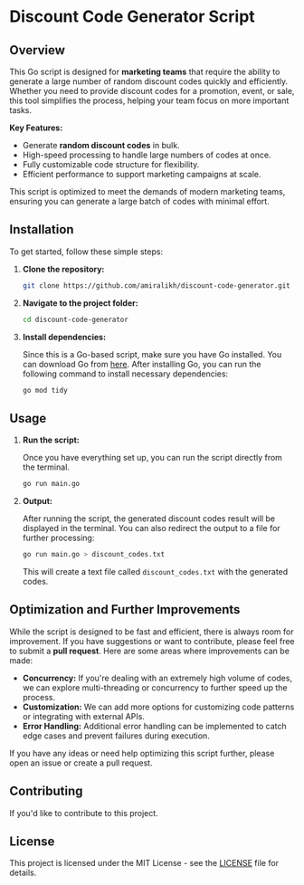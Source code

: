 
# Discount Code Generator Script

## Overview

This Go script is designed for **marketing teams** that require the ability to generate a large number of random discount codes quickly and efficiently. Whether you need to provide discount codes for a promotion, event, or sale, this tool simplifies the process, helping your team focus on more important tasks.

**Key Features:**
- Generate **random discount codes** in bulk.
- High-speed processing to handle large numbers of codes at once.
- Fully customizable code structure for flexibility.
- Efficient performance to support marketing campaigns at scale.

This script is optimized to meet the demands of modern marketing teams, ensuring you can generate a large batch of codes with minimal effort.

## Installation

To get started, follow these simple steps:

1. **Clone the repository:**

   ```bash
   git clone https://github.com/amiralikh/discount-code-generator.git
   ```

2. **Navigate to the project folder:**

   ```bash
   cd discount-code-generator
   ```

3. **Install dependencies:**

   Since this is a Go-based script, make sure you have Go installed. You can download Go from [here](https://go.dev/doc/install). After installing Go, you can run the following command to install necessary dependencies:

   ```bash
   go mod tidy
   ```

## Usage

1. **Run the script:**

   Once you have everything set up, you can run the script directly from the terminal.

   ```bash
   go run main.go
   ```

2. **Output:**

   After running the script, the generated discount codes result will be displayed in the terminal. You can also redirect the output to a file for further processing:

   ```bash
   go run main.go > discount_codes.txt
   ```

   This will create a text file called `discount_codes.txt` with the generated codes.

## Optimization and Further Improvements

While the script is designed to be fast and efficient, there is always room for improvement. If you have suggestions or want to contribute, please feel free to submit a **pull request**. Here are some areas where improvements can be made:

- **Concurrency:** If you're dealing with an extremely high volume of codes, we can explore multi-threading or concurrency to further speed up the process.
- **Customization:** We can add more options for customizing code patterns or integrating with external APIs.
- **Error Handling:** Additional error handling can be implemented to catch edge cases and prevent failures during execution.

If you have any ideas or need help optimizing this script further, please open an issue or create a pull request.

## Contributing

If you'd like to contribute to this project.

## License

This project is licensed under the MIT License - see the [LICENSE](LICENSE) file for details.